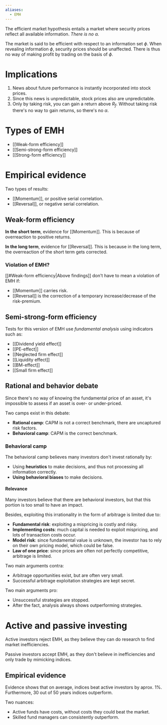 ```yaml
---
aliases:
  - EMH
---
```

The efficient market hypothesis entails a market where security prices reflect all available information. *There is no $\alpha$.* 

The market is said to be efficient with respect to an information set $\phi$. When revealing information $\phi$, security prices should be unaffected. There is thus no way of making profit by trading on the basis of $\phi$.
# Implications
1. News about future performance is instantly incorporated into stock prices.
2. Since this news is unpredictable, stock prices also are unpredictable.
3. Only by taking risk, you can gain a return above $R_f$. Without taking risk there's no way to gain returns, so there's no $\alpha$.
# Types of EMH
- [[Weak-form efficiency]]
- [[Semi-strong-form efficiency]]
- [[Strong-form efficiency]]
# Empirical evidence
Two types of results:
- [[Momentum]], or positive serial correlation.
- [[Reversal]], or negative serial correlation.
## Weak-form efficiency
**In the short term**, evidence for [[Momentum]]. This is because of overreaction to positive returns.

**In the long term**, evidence for [[Reversal]]. This is because in the long term, the overreaction of the short term gets corrected.
### Violation of EMH?
[[#Weak-form efficiency|Above findings]] don't have to mean a violation of EMH if:
- [[Momentum]] carries risk.
- [[Reversal]] is the correction of a temporary increase/decrease of the risk-premium.
## Semi-strong-form efficiency
Tests for this version of EMH use *fundamental analysis* using indicators such as:
- [[Dividend yield effect]]
- [[PE-effect]]
- [[Neglected firm effect]]
- [[Liquidity effect]]
- [[BM-effect]]
- [[Small firm effect]]
## Rational and behavior debate
Since there's no way of knowing the fundamental price of an asset, it's impossible to assess if an asset is over- or under-priced.

Two camps exist in this debate:
- **Rational camp**: CAPM is not a correct benchmark, there are uncaptured risk factors.
- **Behavioral camp**: CAPM is the correct benchmark.
### Behavioral camp
The behavioral camp believes many investors don't invest rationally by:
- Using **heuristics** to make decisions, and thus not processing all information correctly.
- **Using behavioral biases** to make decisions.
#### Relevance
Many investors believe that there are behavioral investors, but that this portion is too small to have an impact.

Besides, exploiting this irrationality in the form of arbitrage is limited due to:
- **Fundamental risk**: exploiting a mispricing is costly and risky.
- **Implementing costs**: much capital is needed to exploit mispricing, and lots of transaction costs occur.
- **Model risk**: since fundamental value is unknown, the investor has to rely on their own pricing model, which could be false.
- **Law of one price**: since prices are often not perfectly competitive, arbitrage is limited.

Two main arguments contra:
- Arbitrage opportunities exist, but are often very small.
- Successful arbitrage exploitation strategies are kept secret.

Two main arguments pro:
- Unsuccessful strategies are stopped.
- After the fact, analysis always shows outperforming strategies.
# Active and passive investing
Active investors reject EMH, as they believe they can do research to find market inefficiencies.

Passive investors accept EMH, as they don't believe in inefficiencies and only trade by mimicking indices.
## Empirical evidence
Evidence shows that on average, indices beat active investors by aprox. 1%. Furthermore, 30 out of 50 years indices outperform.

Two nuances:
- Active funds have costs, without costs they could beat the market.
- Skilled fund managers can consistently outperform.